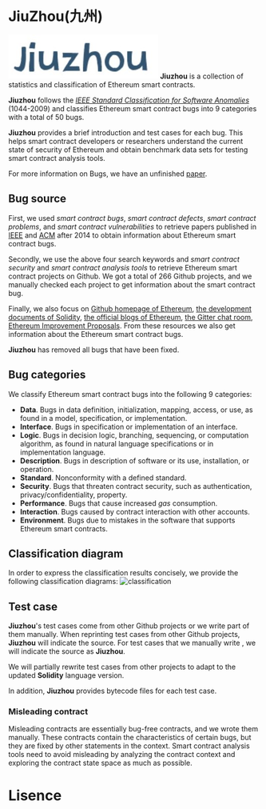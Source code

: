 # JiuZhou(九州)
![logo](logo.jpg)
**Jiuzhou** is a collection of statistics and classification of Ethereum smart contracts. 

**Jiuzhou** follows the *[IEEE Standard Classification for Software Anomalies](https://ieeexplore.ieee.org/document/5399061)* (1044-2009) and classifies Ethereum smart contract bugs into 9 categories with a total of 50 bugs. 

**Jiuzhou** provides a brief introduction and test cases for each bug. This helps smart contract developers or researchers understand the current state of security of Ethereum and obtain benchmark data sets for testing smart contract analysis tools.

For more information on Bugs, we have an unfinished [paper](https://github.com/xf97/JiuZhou/blob/master/Jiuzhou__a_classification_framework_for_Ethereum_smart_contract_bugs.pdf).

## Bug source
First, we used *smart contract bugs*, *smart contract defects*, *smart contract problems*, and *smart contract vulnerabilities* to retrieve papers published in [IEEE](https://ieeexplore.ieee.org/Xplore/home.jsp) and [ACM](https://dl.acm.org/) after 2014 to obtain information about Ethereum smart contract bugs.

Secondly, we use the above four search keywords and *smart contract security* and *smart contract analysis tools* to retrieve Ethereum smart contract projects on Github. We got a total of 266 Github projects, and we manually checked each project to get information about the smart contract bug.

Finally, we also focus on [Github homepage of Ethereum](https://github.com/ethereum/), [the development documents of Solidity](https://solidity.readthedocs.io/en/v0.6.0), [ the official blogs of Ethereum](https://blog.ethereum.org/), [the Gitter chat room](https://gitter.im/orgs/ethereum/rooms), [Ethereum Improvement Proposals](https://eips.ethereum.org). From these resources we also get information about the Ethereum smart contract bugs.


**Jiuzhou** has removed all bugs that have been fixed.

## Bug categories
We classify Ethereum smart contract bugs into the following 9 categories:
+ **Data**. Bugs in data definition, initialization, mapping, access,   or use, as found in a model, specification, or implementation. 
+ **Interface**. Bugs in specification or implementation of an interface. 
+ **Logic**. Bugs in decision logic, branching, sequencing, or computation algorithm, as found in natural language specifications or in implementation language. 
+ **Description**. Bugs in description of software or its use, installation, or operation. 
+ **Standard**. Nonconformity with a defined standard.
+ **Security**. Bugs that threaten contract security, such as authentication, privacy/confidentiality, property.
+ **Performance**. Bugs that cause increased *gas* consumption.
+ **Interaction**. Bugs caused by contract interaction with other accounts.
+ **Environment**. Bugs due to mistakes in the software that supports Ethereum smart contracts.

## Classification diagram
In order to express the classification results concisely, we provide the following classification diagrams:
![classification](classification.png)

## Test case
**Jiuzhou**'s test cases come from other Github projects or we write part of them manually. When reprinting test cases from other Github projects, **Jiuzhou** will indicate the source. For test cases that we manually write , we will indicate the source as **Jiuzhou**.

We will partially rewrite test cases from other projects to adapt to the updated **Solidity** language version.

In addition, **Jiuzhou** provides bytecode files for each test case.

### Misleading contract
Misleading contracts are essentially bug-free contracts, and we wrote them manually. These contracts contain the characteristics of certain bugs, but they are fixed by other statements in the context. Smart contract analysis tools need to avoid misleading by analyzing the contract context and exploring the contract state space as much as possible.

# Lisence
